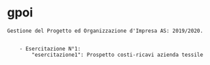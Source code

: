 # gpoi

	Gestione del Progetto ed Organizzazione d'Impresa AS: 2019/2020.
	
	
		- Esercitazione N°1:
			"esercitazione1": Prospetto costi-ricavi azienda tessile
